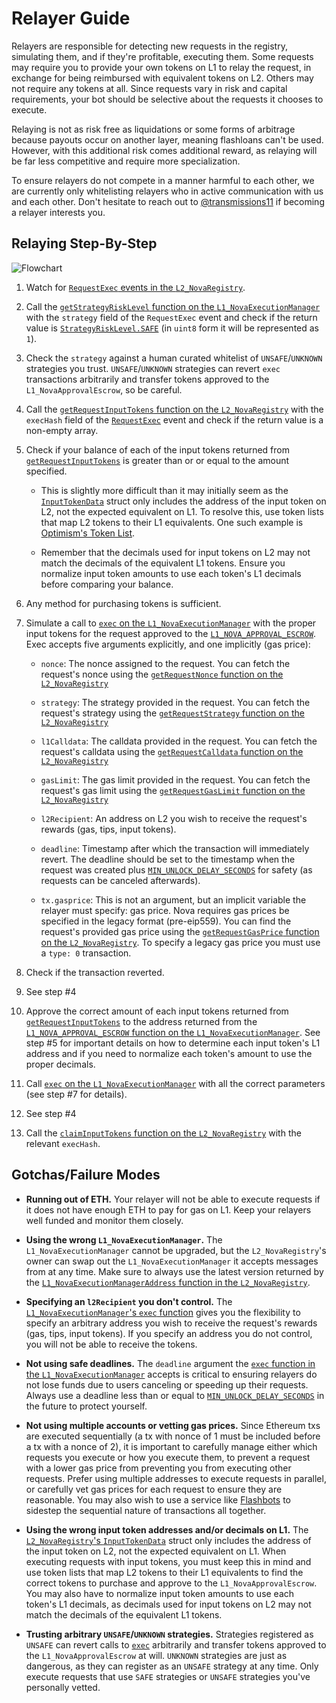 # Relayer Guide

Relayers are responsible for detecting new requests in the registry, simulating them, and if they're profitable, executing them.
Some requests may require you to provide your own tokens on L1 to relay the request, in exchange for being reimbursed with equivalent tokens on L2.
Others may not require any tokens at all. Since requests vary in risk and capital requirements, your bot should be selective about the requests it chooses to execute.

Relaying is not as risk free as liquidations or some forms of arbitrage because payouts occur on another layer, meaning flashloans can't be used.
However, with this additional risk comes additional reward, as relaying will be far less competitive and require more specialization.

To ensure relayers do not compete in a manner harmful to each other, we are currently only whitelisting relayers who in active communication with us and each other.
Don't hesitate to reach out to [@transmissions11](https://twitter.com/transmissions11) if becoming a relayer interests you.

## Relaying Step-By-Step

![Flowchart](https://lucid.app/publicSegments/view/d392039a-8d54-43f0-9c80-f7943889779f/image.png)

1. Watch for [`RequestExec` events in the `L2_NovaRegistry`](https://github.com/Rari-Capital/nova/blob/master/contracts/L2_NovaRegistry.sol#L69).

2. Call the [`getStrategyRiskLevel` function on the `L1_NovaExecutionManager`](https://github.com/Rari-Capital/nova/blob/master/contracts/L1_NovaExecutionManager.sol#L146) with the `strategy` field of the `RequestExec` event and check if the return value is [`StrategyRiskLevel.SAFE`](https://github.com/Rari-Capital/nova/blob/master/contracts/L1_NovaExecutionManager.sol#L136) (in `uint8` form it will be represented as `1`).

3. Check the `strategy` against a human curated whitelist of `UNSAFE`/`UNKNOWN` strategies you trust.
   `UNSAFE`/`UNKNOWN` strategies can revert `exec` transactions arbitrarily and transfer tokens approved to the `L1_NovaApprovalEscrow`, so be careful.

4. Call the [`getRequestInputTokens` function on the `L2_NovaRegistry`](https://github.com/Rari-Capital/nova/blob/master/contracts/L2_NovaRegistry.sol#L142) with the `execHash` field of the [`RequestExec`](https://github.com/Rari-Capital/nova/blob/master/contracts/L2_NovaRegistry.sol#L69) event and check if the return value is a non-empty array.

5. Check if your balance of each of the input tokens returned from [`getRequestInputTokens`](https://github.com/Rari-Capital/nova/blob/master/contracts/L2_NovaRegistry.sol#L142) is greater than or or equal to the amount specified.

   - This is slightly more difficult than it may initially seem as the [`InputTokenData`](https://github.com/Rari-Capital/nova/blob/master/contracts/L2_NovaRegistry.sol#L132) struct only includes the address of the input token on L2, not the expected equivalent on L1. To resolve this, use token lists that map L2 tokens to their L1 equivalents. One such example is [Optimism's Token List](https://static.optimism.io/optimism.tokenlist.json).

   - Remember that the decimals used for input tokens on L2 may not match the decimals of the equivalent L1 tokens. Ensure you normalize input token amounts to use each token's L1 decimals before comparing your balance.

6. Any method for purchasing tokens is sufficient.

7. Simulate a call to [`exec` on the `L1_NovaExecutionManager`](https://github.com/Rari-Capital/nova/blob/master/contracts/L1_NovaExecutionManager.sol#L132) with the proper input tokens for the request approved to the [`L1_NOVA_APPROVAL_ESCROW`](https://github.com/Rari-Capital/nova/blob/master/contracts/L1_NovaExecutionManager.sol#L50). Exec accepts five arguments explicitly, and one implicitly (gas price):

   - `nonce`: The nonce assigned to the request. You can fetch the request's nonce using the [`getRequestNonce` function on the `L2_NovaRegistry`](https://github.com/Rari-Capital/nova/blob/master/contracts/L2_NovaRegistry.sol#L125)

   - `strategy`: The strategy provided in the request. You can fetch the request's strategy using the [`getRequestStrategy` function on the `L2_NovaRegistry`](https://github.com/Rari-Capital/nova/blob/master/contracts/L2_NovaRegistry.sol#L109)

   - `l1Calldata`: The calldata provided in the request. You can fetch the request's calldata using the [`getRequestCalldata` function on the `L2_NovaRegistry`](https://github.com/Rari-Capital/nova/blob/master/contracts/L2_NovaRegistry.sol#L112)

   - `gasLimit`: The gas limit provided in the request. You can fetch the request's gas limit using the [`getRequestGasLimit` function on the `L2_NovaRegistry`](https://github.com/Rari-Capital/nova/blob/master/contracts/L2_NovaRegistry.sol#L115)

   - `l2Recipient`: An address on L2 you wish to receive the request's rewards (gas, tips, input tokens).

   - `deadline`: Timestamp after which the transaction will immediately revert. The deadline should be set to the timestamp when the request was created plus [`MIN_UNLOCK_DELAY_SECONDS`](https://github.com/Rari-Capital/nova/blob/master/contracts/L2_NovaRegistry.sol#L30) for safety (as requests can be canceled afterwards).

   - `tx.gasprice`: This is not an argument, but an implicit variable the relayer must specify: gas price. Nova requires gas prices be specified in the legacy format (pre-eip559).
     You can find the request's provided gas price using the [`getRequestGasPrice` function on the `L2_NovaRegistry`](https://github.com/Rari-Capital/nova/blob/master/contracts/L2_NovaRegistry.sol#L118).
     To specify a legacy gas price you must use a `type: 0` transaction.

8. Check if the transaction reverted.

9. See step #4

10. Approve the correct amount of each input tokens returned from [`getRequestInputTokens`](https://github.com/Rari-Capital/nova/blob/master/contracts/L2_NovaRegistry.sol#L142) to the address returned from the [`L1_NOVA_APPROVAL_ESCROW` function on the `L1_NovaExecutionManager`](https://github.com/Rari-Capital/nova/blob/master/contracts/L1_NovaExecutionManager.sol#L50). See step #5 for important details on how to determine each input token's L1 address and if you need to normalize each token's amount to use the proper decimals.

11. Call [`exec` on the `L1_NovaExecutionManager`](https://github.com/Rari-Capital/nova/blob/master/contracts/L1_NovaExecutionManager.sol#L132) with all the correct parameters (see step #7 for details).

12. See step #4

13. Call the [`claimInputTokens` function on the `L2_NovaRegistry`](https://github.com/Rari-Capital/nova/blob/master/contracts/L2_NovaRegistry.sol#L280) with the relevant `execHash`.

## Gotchas/Failure Modes

- **Running out of ETH.** Your relayer will not be able to execute requests if it does not have enough ETH to pay for gas on L1. Keep your relayers well funded and monitor them closely.

- **Using the wrong `L1_NovaExecutionManager`.** The `L1_NovaExecutionManager` cannot be upgraded, but the `L2_NovaRegistry`'s owner can swap out the `L1_NovaExecutionManager` it accepts messages from at any time. Make sure to always use the latest version returned by the [`L1_NovaExecutionManagerAddress` function in the `L2_NovaRegistry`](https://github.com/Rari-Capital/nova/blob/master/contracts/L2_NovaRegistry.sol#L40).

- **Specifying an `l2Recipient` you don't control.** The [`L1_NovaExecutionManager`'s `exec` function](https://github.com/Rari-Capital/nova/blob/master/contracts/L1_NovaExecutionManager.sol#L132) gives you the flexibility to specify an arbitrary address you wish to receive the request's rewards (gas, tips, input tokens). If you specify an address you do not control, you will not be able to receive the tokens.

- **Not using safe deadlines.** The `deadline` argument the [`exec` function in the `L1_NovaExecutionManager`](https://github.com/Rari-Capital/nova/blob/master/contracts/L1_NovaExecutionManager.sol#L132) accepts is critical to ensuring relayers do not lose funds due to users canceling or speeding up their requests. Always use a deadline less than or equal to [`MIN_UNLOCK_DELAY_SECONDS`](https://github.com/Rari-Capital/nova/blob/master/contracts/L2_NovaRegistry.sol#L30) in the future to protect yourself.

- **Not using multiple accounts or vetting gas prices.** Since Ethereum txs are executed sequentially (a tx with nonce of 1 must be included before a tx with a nonce of 2), it is important to carefully manage
  either which requests you execute or how you execute them, to prevent a request with a lower gas price from preventing you from executing other requests. Prefer using multiple addresses to execute requests in parallel, or carefully vet gas prices for each request to ensure they are reasonable. You may also wish to use a service like [Flashbots](https://github.com/flashbots/pm) to sidestep the sequential nature of transactions all together.

- **Using the wrong input token addresses and/or decimals on L1.** The [`L2_NovaRegistry`'s `InputTokenData`](https://github.com/Rari-Capital/nova/blob/master/contracts/L2_NovaRegistry.sol#L132) struct only includes the address of the input token on L2, not the expected equivalent on L1. When executing requests with input tokens, you must keep this in mind and use token lists that map L2 tokens to their L1 equivalents to find the correct tokens to purchase and approve to the `L1_NovaApprovalEscrow`. You may also have to normalize input token amounts to use each token's L1 decimals, as decimals used for input tokens on L2 may not match the decimals of the equivalent L1 tokens.

- **Trusting arbitrary `UNSAFE`/`UNKNOWN` strategies.** Strategies registered as `UNSAFE` can revert calls to [`exec`](https://github.com/Rari-Capital/nova/blob/master/contracts/L1_NovaExecutionManager.sol#L132) arbitrarily and transfer tokens approved to the `L1_NovaApprovalEscrow` at will. `UNKNOWN` strategies are just as dangerous, as they can register as an `UNSAFE` strategy at any time. Only execute requests that use `SAFE` strategies or `UNSAFE` strategies you've personally vetted.
